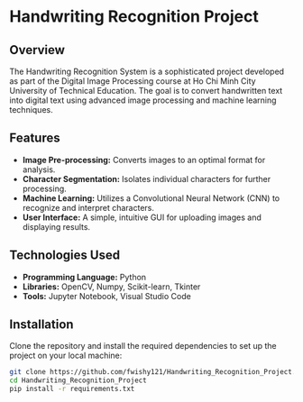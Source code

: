 # Handwriting Recognition Project

## Overview
The Handwriting Recognition System is a sophisticated project developed as part of the Digital Image Processing course at Ho Chi Minh City University of Technical Education. The goal is to convert handwritten text into digital text using advanced image processing and machine learning techniques.

## Features
- **Image Pre-processing:** Converts images to an optimal format for analysis.
- **Character Segmentation:** Isolates individual characters for further processing.
- **Machine Learning:** Utilizes a Convolutional Neural Network (CNN) to recognize and interpret characters.
- **User Interface:** A simple, intuitive GUI for uploading images and displaying results.

## Technologies Used
- **Programming Language:** Python
- **Libraries:** OpenCV, Numpy, Scikit-learn, Tkinter
- **Tools:** Jupyter Notebook, Visual Studio Code

## Installation
Clone the repository and install the required dependencies to set up the project on your local machine:

```bash
git clone https://github.com/fwishy121/Handwriting_Recognition_Project.git
cd Handwriting_Recognition_Project
pip install -r requirements.txt

